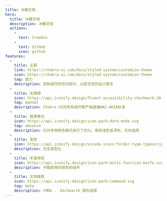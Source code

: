 ```yaml
---
title: 冰糖文档
hero:
  title: 冰糖文档
  description: 冰糖文档
  actions:
    - 
      text: Crowdin
    - 
      text: GitHub
      icon: github
features:
  - 
    title: 主题
    link: https://chakra-ui.com/docs/styled-system/customize-theme
    icon: https://chakra-ui.com/docs/styled-system/customize-theme
    tag: 能力
    description: 定制组件的任何部分，以配合您的设计需求
  - 
    title: 无障碍
    icon: https://api.iconify.design/fluent:accessibility-checkmark-20-regular.svg
    tag: manual
    description: Chakra UI的所有组件都严格遵循WAI-ARIA标准
  - 
    title: 暗黑模式
    icon: https://api.iconify.design/icon-park:dark-mode.svg
    tag: advance
    description: 针对多种颜色模式进行了优化。使用浅色或深色，任你选择
  - 
    title: 类型
    icon: https://api.iconify.design/vscode-icons:folder-type-typescript.svg
    description: 完全类型化
  - 
    title: 丰富特性
    icon: https://api.iconify.design/icon-park:multi-function-knife.svg
    description: 开箱即用的颜色和组件
  - 
    title: 文档搜索
    icon: https://api.iconify.design/icon-park:command.svg
    tag: beta
    description: CMDK 、 DocSearch 随你选择
---
```


